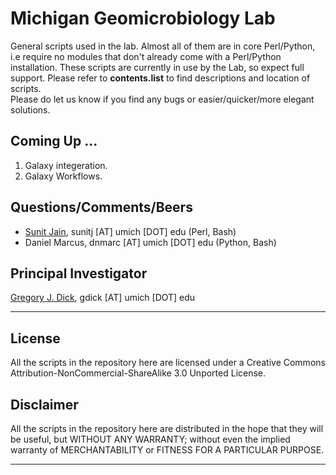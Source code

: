 # Michigan Geomicrobiology Lab
General scripts used in the lab. Almost all of them are in core Perl/Python, i.e require no modules that don't already come with a Perl/Python installation. These scripts are currently in use by the Lab, so expect full support. Please refer to **contents.list** to find descriptions and location of scripts.<br>
Please do let us know if you find any bugs or easier/quicker/more elegant solutions.<br>

## Coming Up ...
1. Galaxy integeration.
2. Galaxy Workflows.

## Questions/Comments/Beers
* [Sunit Jain](http://www.sunitjain.com "Sunit's Homepage"), sunitj [AT] umich [DOT] edu (Perl, Bash)
* Daniel Marcus, dnmarc [AT] umich [DOT] edu (Python, Bash)

## Principal Investigator
[Gregory J. Dick](http://www.earth.lsa.umich.edu/geomicrobiology/ "Geo-omics Lab Homepage"), gdick [AT] umich [DOT] edu

***

## License
All the scripts in the repository here are licensed under a Creative Commons Attribution-NonCommercial-ShareAlike 3.0 Unported License.

## Disclaimer
All the scripts in the repository here are distributed in the hope that they will be useful, but WITHOUT ANY WARRANTY; without even the implied warranty of MERCHANTABILITY or FITNESS FOR A PARTICULAR PURPOSE.

***
